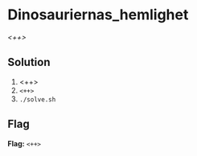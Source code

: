 # Dinosauriernas_hemlighet
*<++>*

## Solution
1. <++>
2. `<++>`
3. `./solve.sh`


## Flag
**Flag:** `<++>`
